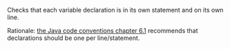 Checks that each variable declaration is in its own statement and on its own line.

Rationale: [ the Java code conventions chapter 6.1][the Java code conventions chapter 6.1] recommends that declarations should be one per line/statement.


[the Java code conventions chapter 6.1]: https://checkstyle.org/styleguides/sun-code-conventions-19990420/CodeConventions.doc5.html#a2992